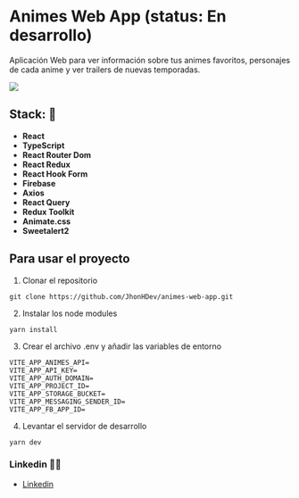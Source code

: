 # Animes Web App (status: En desarrollo)

Aplicación Web para ver información sobre tus animes favoritos, personajes de cada anime y ver trailers de nuevas temporadas.

![](https://res.cloudinary.com/dxnkaz9ad/image/upload/v1726888427/Captura_de_pantalla_2024-09-19_a_la_s_2.48.59_p._m._z490bu.png)

## Stack: 📕

-   **React**
-   **TypeScript**
-   **React Router Dom**
-   **React Redux**
-   **React Hook Form**
-   **Firebase**
-   **Axios**
-   **React Query**
-   **Redux Toolkit**
-   **Animate.css**
-   **Sweetalert2**

## Para usar el proyecto

1. Clonar el repositorio

```
git clone https://github.com/JhonHDev/animes-web-app.git
```

2. Instalar los node modules

```
yarn install
```

3. Crear el archivo .env y añadir las variables de entorno

```
VITE_APP_ANIMES_API=
VITE_APP_API_KEY=
VITE_APP_AUTH_DOMAIN=
VITE_APP_PROJECT_ID=
VITE_APP_STORAGE_BUCKET=
VITE_APP_MESSAGING_SENDER_ID=
VITE_APP_FB_APP_ID=
```

4. Levantar el servidor de desarrollo

```
yarn dev
```

### Linkedin 👋🏼

-   [Linkedin](https://www.linkedin.com/in/jhon-esteban-herrera/ 'Mi Linkendin')
